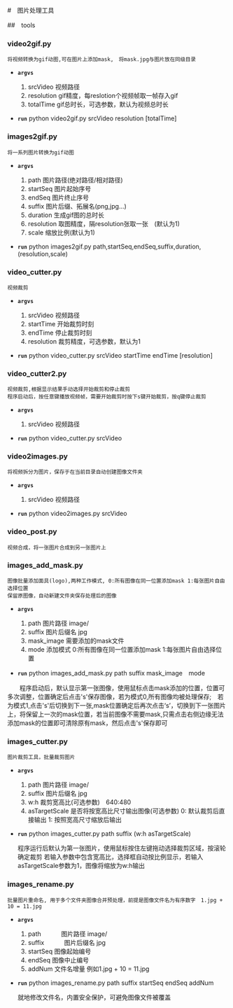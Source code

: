 #　图片处理工具

##　tools

### video2gif.py
    将视频转换为gif动图,可在图片上添加mask,　将mask.jpg与图片放在同级目录
* **`argvs`**
    1. srcVideo 视频路径
    2. resolution gif精度，每reslotion个视频帧取一帧存入gif
    3. totalTime gif总时长，可选参数，默认为视频总时长

* **`run`**
    python video2gif.py srcVideo resolution [totalTime]

### images2gif.py
    将一系列图片转换为gif动图
* **`argvs`**
    1. path 图片路径(绝对路径/相对路径)
    2. startSeq 图片起始序号
    3. endSeq 图片终止序号
    4. suffix 图片后缀、拓展名(png,jpg...)
    5. duration 生成gif图的总时长
    6. resolution 取图精度，隔resolution张取一张　(默认为1)
    7. scale   缩放比例(默认为1)
    
* **`run`**
    python images2gif.py path,startSeq,endSeq,suffix,duration,(resolution,scale)

### video_cutter.py
    视频裁剪
* **`argvs`**
    1. srcVideo   视频路径
    2. startTime  开始裁剪时刻
    3. endTime    停止裁剪时刻
    4. resolution 裁剪精度，可选参数，默认为1 

* **`run`**
    python video_cutter.py srcVideo startTime endTime [resolution]

### video_cutter2.py
    视频裁剪,根据显示结果手动选择开始裁剪和停止裁剪
    程序启动后，按任意键播放视频帧，需要开始裁剪时按下s键开始裁剪，按q键停止裁剪

* **`argvs`**
    1. srcVideo   视频路径

* **`run`**
    python video_cutter.py srcVideo 

### video2images.py
    将视频拆分为图片，保存于在当前目录自动创建图像文件夹
* **`argvs`**
    1. srcVideo   视频路径

* **`run`**
    python video2images.py srcVideo 

### video_post.py 
    视频合成，将一张图片合成到另一张图片上

### images_add_mask.py
    图像批量添加面具(logo),两种工作模式, 0:所有图像在同一位置添加mask 1:每张图片自由选择位置
    保留原图像，自动新建文件夹保存处理后的图像

* **`argvs`**
    1. path           图片路径   image/
    2. suffix         图片后缀名 jpg
    3. mask_image     需要添加的mask文件
    4. mode           添加模式
        0:所有图像在同一位置添加mask 1:每张图片自由选择位置

* **`run`**
    python images_add_mask.py path suffix mask_image　mode

　　程序启动后，默认显示第一张图像，使用鼠标点击mask添加的位置，位置可多次调整，位置确定后点击's'保存图像，若为模式0,所有图像均被处理保存;　若为模式1,点击's'后切换到下一张,mask位置确定后再次点击‘s’，切换到下一张图片上，将保留上一次的mask位置，若当前图像不需要mask,只需点击右侧边缘无法添加mask的位置即可清除原有mask，然后点击's'保存即可
　　

### images_cutter.py
    图片裁剪工具，批量裁剪图片
* **`argvs`**
    1. path     图片路径   image/
    2. suffix   图片后缀名 jpg
    3. w:h      裁剪宽高比(可选参数)　640:480
    4. asTargetScale 是否将按宽高比尺寸输出图像(可选参数)
        0: 默认裁剪后直接输出 1: 按照宽高尺寸缩放后输出

* **`run`**
    python images_cutter.py path suffix (w:h asTargetScale)

    程序运行后默认为第一张图片，使用鼠标按住左键拖动选择裁剪区域，按滚轮确定裁剪
    若输入参数中包含宽高比，选择框自动按比例显示，若输入asTargetScale参数为1，图像将缩放为w:h输出

### images_rename.py
    批量图片重命名, 用于多个文件夹图像合并预处理，前提是图像文件名为有序数字　1.jpg + 10 = 11.jpg

* **`argvs`**
    1. path     　　　图片路径   image/
    2. suffix   　　　图片后缀名 jpg
    3. startSeq      图像起始编号
    4. endSeq        图像中止编号
    5. addNum        文件名增量 例如1.jpg + 10 = 11.jpg

* **`run`**
    python images_rename.py path suffix startSeq endSeq addNum

    就地修改文件名，内置安全保护，可避免图像文件被覆盖
